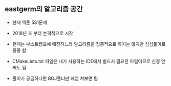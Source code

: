 ## eastgerm의 알고리즘 공간

- 현재 백준 581문제

- 2018년 초 부터 본격적으로 시작

- 현재는 부스트캠프에 매진하느라 알고리즘을 집중적으로 하지는 않지만 심심풀이로 종종 함

- CMakeLists.txt 파일은 내가 사용하는 IDE에서 빌드시 필요한 파일이므로 신경 안써도 됨

- 풀이가 궁금하다면 BOJ폴더만 헤엄 쳐보면 됨